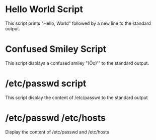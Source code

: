 # Hello World Script

This script prints "Hello, World" followed by a new line to the standard output.

# Confused Smiley Script

This script displays a confused smiley "(Ôo)'" to the standard output.

# /etc/passwd script 
This script display the content of /etc/passwd to the standard output

# /etc/passwd /etc/hosts

Display the content of /etc/passwd and /etc/hosts

